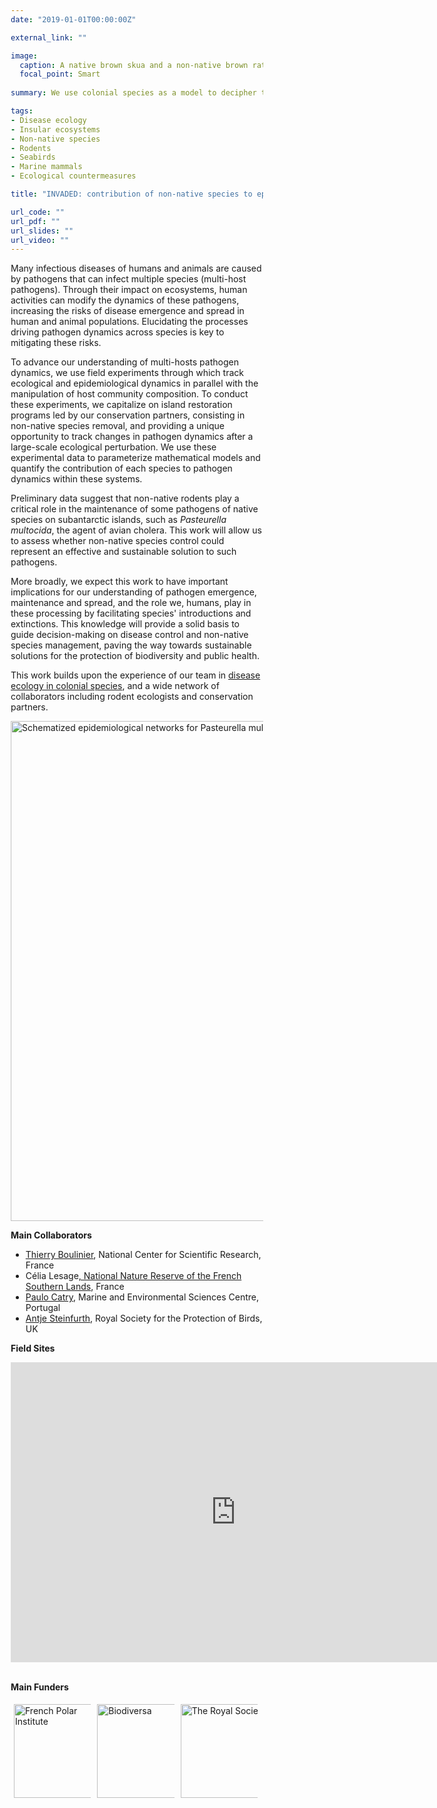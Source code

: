 ```yaml
---
date: "2019-01-01T00:00:00Z"

external_link: ""

image:
  caption: A native brown skua and a non-native brown rat sharing a seal carrion on Amsterdam Island &copy; Augustin Clessin, [IPEV](https://institut-polaire.fr/en/)
  focal_point: Smart
  
summary: We use colonial species as a model to decipher the ecological processes driving epidemiological dynamics in animal populations.

tags:
- Disease ecology
- Insular ecosystems
- Non-native species
- Rodents
- Seabirds
- Marine mammals
- Ecological countermeasures 

title: "INVADED: contribution of non-native species to epidemiological dynamics"

url_code: ""
url_pdf: ""
url_slides: ""
url_video: ""
---
```


Many infectious diseases of humans and animals are caused by pathogens that can infect multiple species (multi-host pathogens). Through their impact on ecosystems, human activities can modify the dynamics of these pathogens, increasing the risks of disease emergence and spread in human and animal populations. Elucidating the processes driving pathogen dynamics across species is key to mitigating these risks. 

To advance our understanding of multi-hosts pathogen dynamics, we use field experiments through which track ecological and epidemiological dynamics in parallel with the manipulation of host community composition. To conduct these experiments, we capitalize on island restoration programs led by our conservation partners, consisting in non-native species removal, and providing a unique opportunity to track changes in pathogen dynamics after a large-scale ecological perturbation. We use these experimental data to parameterize mathematical models and quantify the contribution of each species to pathogen dynamics within these systems. 

Preliminary data suggest that non-native rodents play a critical role in the maintenance of some pathogens of native species on subantarctic islands, such as *Pasteurella multocida*, the agent of avian cholera. This work will allow us to assess whether non-native species control could represent an effective and sustainable solution to such pathogens.

More broadly, we expect this work to have important implications for our understanding of pathogen emergence, maintenance and spread, and the role we, humans, play in these processing by facilitating species' introductions and extinctions. This knowledge will provide a solid basis to guide decision-making on disease control and non-native species management, paving the way towards sustainable solutions for the protection of biodiversity and public health.

This work builds upon the experience of our team in [disease ecology in colonial species](../project/infectionsincolonies/), and a wide network of collaborators including rodent ecologists and conservation partners.

<img src="../../img/figures/INVADED_network.jpg" alt="Schematized epidemiological networks for Pasteurella multocida, Leptospira spp. and Toxoplasma gondii" style="width:800px;">

<!-- Table with pictures -->
<style>
* { box-sizing: border-box; }
.column17 { float: left; width: 17%; padding: 5px; }
.column20 { float: left; width: 20%; padding: 5px; }
.column25 { float: left; width: 25%; padding: 5px; }
.column33 { float: left; width: 33%; padding: 5px; }
.column50 { float: left; width: 50%; padding: 5px; }
.column75 { float: left; width: 75%; padding: 5px; }
/* Clearfix (clear floats) */
.row::after { content: ""; clear: both; display: table; }
</style>

**Main Collaborators**

<!--
<div class="row">
  <div class="column75">
-->
<ul>
  <li><a href="https://thierryboulinier.wordpress.com/" target="_blank" rel="noopener noreferrer">Thierry Boulinier</a>, National Center for Scientific Research, France</li>
  <li>Célia Lesage<a href="https://reserve-australes.taaf.fr/en" target="_blank" rel="noopener noreferrer">, National Nature Reserve of the French Southern Lands</a>, France</li>
  <li><a href="https://www.mare-centre.pt/en/user/166" target="_blank" rel="noopener noreferrer">Paulo Catry</a>, Marine and Environmental Sciences Centre, Portugal</li>
  <li><a href="https://www.rspb.org.uk/our-work/conservation/centre-for-conservation-science/our-team/antje-steinfurth/" target="_blank" rel="noopener noreferrer">Antje Steinfurth</a>, Royal Society for the Protection of Birds, UK</li>
</ul>  
<!--
  </div>
  <div class="column25">
  </div>
</div>
-->


**Field Sites**

<iframe src="https://www.google.com/maps/d/u/0/embed?mid=1Dm6sDAI7P907xWWHeu4iaRScgZ64asXY&ehbc=2E312F&ll=-32.70129659437712%2C41.4918227&z=2" width="720" height="480" frameborder="0" style="border:0"></iframe>
<br><br>

**Main Funders**

<div class="row">
  <div class="column33">
    <a href="https://institut-polaire.fr/en/" target="_blank" rel="noopener noreferrer"><img src="../../img/logos/IPEV.png" alt="French Polar Institute"  style="width:150px;"></a>
  </div>
    <div class="column33">
    <a href="https://www.biodiversa.org/" target="_blank" rel="noopener noreferrer"><img src="../../img/logos/Biodiversa.png" alt="Biodiversa"  style="width:150px;"></a>
  </div>
  <div class="column33">
    <a href="https://royalsociety.org/grants-schemes-awards/grants/newton-international/" target="_blank" rel="noopener noreferrer"><img src="../../img/logos/Royal_Society.png" alt="The Royal Society"  style="width:150px;"></a>
  </div>
</div>
